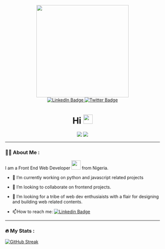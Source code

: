 
<div id="header" align="center">
  <img src="https://media.giphy.com/media/igRW3jH2LcCVzMqi5F/giphy.gif" width="300"/>
</div>
<div id="badges"  align="center"> 
  <a href="https://www.linkedin.com/in/adesheye-akalla-81b834281/">
    <img src="https://img.shields.io/badge/LinkedIn-blue?style=for-the-badge&logo=linkedin&logoColor=white" alt="LinkedIn Badge"/>
  </a>
  <a href="https://twitter.com/ConceiveXCreate">
    <img src="https://img.shields.io/badge/Twitter-blue?style=for-the-badge&logo=twitter&logoColor=white" alt="Twitter Badge"/>
  </a>
</div>
<div id="count"  align="center">
   <img src="https://komarev.com/ghpvc/?username=thefelainme&style=flat-square&color=blue" alt=""/>
  <h1>
  Hi
  <img src="https://media.giphy.com/media/hvRJCLFzcasrR4ia7z/giphy.gif" width="30px"/>
</h1>
</div>
<div align="center">
  <img src="https://media.giphy.com/media/v1.Y2lkPTc5MGI3NjExdjRlMWlxN3Q4Y3J3eDFpajV0Y25lczBrOXF1M3VyczdoYmYyMXJnZiZlcD12MV9pbnRlcm5hbF9naWZfYnlfaWQmY3Q9dHM/ZDTbix65Me1YDNLDF3/giphy.gif"/>
    <img src="https://media.giphy.com/media/v1.Y2lkPTc5MGI3NjExMW4yNDc1d29raWk2ZHMzM2IweHhhaGN6cjdqbzhjZTRiNW81OGllcCZlcD12MV9pbnRlcm5hbF9naWZfYnlfaWQmY3Q9cw/3iyKHMIKg5VWG6qHUm/giphy.gif"/>
</div>

---

### :man_technologist: About Me :
I am a Front End Web Developer <img src="https://media.giphy.com/media/WUlplcMpOCEmTGBtBW/giphy.gif" width="30"> from Nigeria.
- 🔭 I’m currently working on python and javascript related projects

- 👯 I’m looking to collaborate on frontend projects.

- 🤔 I’m looking for a tribe of web dev enthusiaists with a flair for designing and building web related contents.

- :mailbox:How to reach me: [![Linkedin Badge](https://img.shields.io/badge/-Adesheye-blue?style=flat&logo=Linkedin&logoColor=white)](https://www.linkedin.com/in/adesheye/)

---
### :fire: My Stats :
  [![GitHub Streak](https://github-readme-streak-stats.herokuapp.com?user=thefelainme&theme=highcontrast&border_radius=5.4&date_format=M%20j%5B%2C%20Y%5D)](https://git.io/streak-stats)



